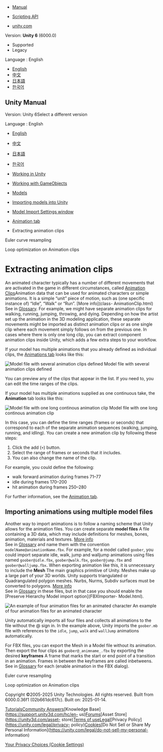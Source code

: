 [](https://docs.unity3d.com)

  * [Manual](../Manual/index.html)
  * [Scripting API](../ScriptReference/index.html)

  * [unity.com](https://unity.com/)

Version: **Unity 6** (6000.0)

  * Supported
  * Legacy

Language : English

  * [English](/Manual/Splittinganimations.html)
  * [中文](/cn/current/Manual/Splittinganimations.html)
  * [日本語](/ja/current/Manual/Splittinganimations.html)
  * [한국어](/kr/current/Manual/Splittinganimations.html)

[](https://docs.unity3d.com)

## Unity Manual

Version: Unity 6Select a different version

Language : English

  * [English](/Manual/Splittinganimations.html)
  * [中文](/cn/current/Manual/Splittinganimations.html)
  * [日本語](/ja/current/Manual/Splittinganimations.html)
  * [한국어](/kr/current/Manual/Splittinganimations.html)

  * [Working in Unity](working-in-unity.html)
  * [Working with GameObjects](working-with-gameobjects.html)
  * [Models](models.html)
  * [Importing models into Unity](models-importing.html)
  * [Model Import Settings window](class-FBXImporter.html)
  * [Animation tab](class-AnimationClip.html)
  * Extracting animation clips

[](AnimationEulerCurveImport.html)

Euler curve resampling

[](LoopingAnimationClips.html)

Loop optimization on Animation clips

# Extracting animation clips

An animated character typically has a number of different movements that are
activated in the game in different circumstances, called [Animation
Clips](class-AnimationClip.html)Animation data that can be used for animated
characters or simple animations. It is a simple “unit” piece of motion, such
as (one specific instance of) “Idle”, “Walk” or “Run”. [More info](class-
AnimationClip.html)  
See in [Glossary](Glossary.html#AnimationClip). For example, we might have
separate animation clips for walking, running, jumping, throwing, and dying.
Depending on how the artist set up the animation in the 3D modeling
application, these separate movements might be imported as distinct animation
clips or as one single clip where each movement simply follows on from the
previous one. In cases where there is only one long clip, you can extract
component animation clips inside Unity, which adds a few extra steps to your
workflow.

If your model has multiple animations that you already defined as individual
clips, the [Animations tab](class-AnimationClip.html) looks like this:

![Model file with several animation clips
defined](../uploads/Main/MecanimImportPreSplitAnimation.png) Model file with
several animation clips defined

You can preview any of the clips that appear in the list. If you need to, you
can edit the time ranges of the clips.

If your model has multiple animations supplied as one continuous take, the
**Animation** tab looks like this:

![Model file with one long continous animation
clip](../uploads/Main/MecanimImportAnimationNoSplit.png) Model file with one
long continous animation clip

In this case, you can define the time ranges (frames or seconds) that
correspond to each of the separate animation sequences (walking, jumping,
running, and idling). You can create a new animation clip by following these
steps:

  1. Click the add (`+`) button.
  2. Select the range of frames or seconds that it includes.
  3. You can also change the name of the clip.

For example, you could define the following:

  * walk forward animation during frames 71–77
  * idle during frames 170–200
  * hit animation during frames 250–280

For further information, see the [Animation tab](class-AnimationClip.html).

## Importing animations using multiple model files

Another way to import animations is to follow a naming scheme that Unity
allows for the animation files. You can create separate **model files** A file
containing a 3D data, which may include definitions for meshes, bones,
animation, materials and textures. [More info](3D-formats.html)  
See in [Glossary](Glossary.html#Modelfile) and name them with the convention
`modelName@animationName.fbx`. For example, for a model called `goober`, you
could import separate idle, walk, jump and walljump animations using files
named `goober@idle.fbx`, `goober@walk.fbx`, `goober@jump.fbx` and
`goober@walljump.fbx`. When exporting animation like this, it is unnecessary
to include the **Mesh** The main graphics primitive of Unity. Meshes make up a
large part of your 3D worlds. Unity supports triangulated or Quadrangulated
polygon meshes. Nurbs, Nurms, Subdiv surfaces must be converted to polygons.
[More info](mesh.html)  
See in [Glossary](Glossary.html#Mesh) in these files, but in that case you
should enable the [Preserve Hierarchy Model import option](FBXImporter-
Model.html).

![An example of four animation files for an animated
character](../uploads/Main/animation_at_naming.png) An example of four
animation files for an animated character

Unity automatically imports all four files and collects all animations to the
file without the @ sign in. In the example above, Unity imports the
`goober.mb` file with references to the `idle`, `jump`, `walk` and `wallJump`
animations automatically.

For FBX files, you can export the Mesh in a Model file without its animation.
Then export the four clips as `goober@_animname_.fbx` by exporting the desired
**keyframes** A frame that marks the start or end point of a transition in an
animation. Frames in between the keyframes are called inbetweens.  
See in [Glossary](Glossary.html#keyframe) for each (enable animation in the
FBX dialog).

[](AnimationEulerCurveImport.html)

Euler curve resampling

[](LoopingAnimationClips.html)

Loop optimization on Animation clips

Copyright ©2005-2025 Unity Technologies. All rights reserved. Built from
6000.0.36f1 (02b661dc617c). Built on: 2025-01-14.

[Tutorials](https://learn.unity.com/)[Community
Answers](https://answers.unity3d.com)[Knowledge
Base](https://support.unity3d.com/hc/en-
us)[Forums](https://forum.unity3d.com)[Asset Store](https://unity3d.com/asset-
store)[Terms of
use](https://docs.unity3d.com/Manual/TermsOfUse.html)[Legal](https://unity.com/legal)[Privacy
Policy](https://unity.com/legal/privacy-
policy)[Cookies](https://unity.com/legal/cookie-policy)[Do Not Sell or Share
My Personal Information](https://unity.com/legal/do-not-sell-my-personal-
information)

[Your Privacy Choices (Cookie Settings)](javascript:void\(0\);)

